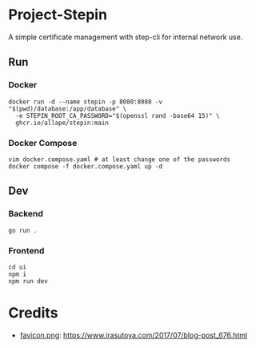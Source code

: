 # Project-Stepin

A simple certificate management with step-cli for internal network use.

## Run

### Docker

```shell
docker run -d --name stepin -p 8080:8080 -v "$(pwd)/database:/app/database" \
  -e STEPIN_ROOT_CA_PASSWORD="$(openssl rand -base64 15)" \
  ghcr.io/allape/stepin:main
```

### Docker Compose

```shell
vim docker.compose.yaml # at least change one of the passwords
docker compose -f docker.compose.yaml up -d
```

## Dev

### Backend

```shell
go run .
```

### Frontend

```shell
cd ui
npm i
npm run dev
```

# Credits

- [favicon.png](asset/favicon.png): https://www.irasutoya.com/2017/07/blog-post_676.html
